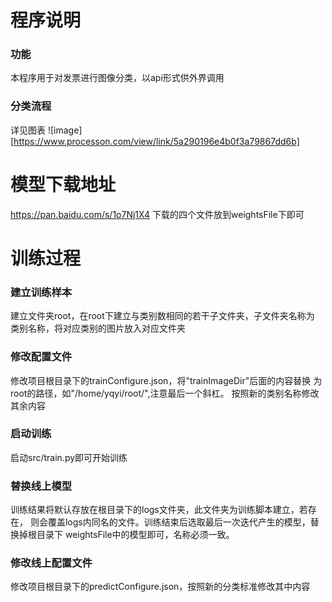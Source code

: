 # 程序说明
### 功能
本程序用于对发票进行图像分类，以api形式供外界调用
### 分类流程
详见图表
![image][https://www.processon.com/view/link/5a290196e4b0f3a79867dd6b]

# 模型下载地址
https://pan.baidu.com/s/1o7Nj1X4
下载的四个文件放到weightsFile下即可

# 训练过程
### 建立训练样本
   建立文件夹root，在root下建立与类别数相同的若干子文件夹，子文件夹名称为
类别名称，将对应类别的图片放入对应文件夹
### 修改配置文件
   修改项目根目录下的trainConfigure.json，将"trainImageDir"后面的内容替换
为root的路径，如"/home/yqyi/root/",注意最后一个斜杠。
   按照新的类别名称修改其余内容
### 启动训练
   启动src/train.py即可开始训练
### 替换线上模型
   训练结果将默认存放在根目录下的logs文件夹，此文件夹为训练脚本建立，若存在，
   则会覆盖logs内同名的文件。训练结束后选取最后一次迭代产生的模型，替换掉根目录下
   weightsFile中的模型即可，名称必须一致。
### 修改线上配置文件
   修改项目根目录下的predictConfigure.json，按照新的分类标准修改其中内容
